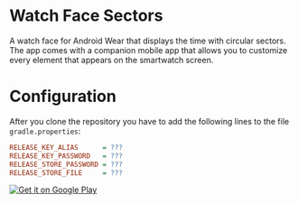 # Watch Face Sectors

A watch face for Android Wear that displays the time with circular sectors. The app comes with a companion mobile app that allows you to customize every element that appears on the smartwatch screen.

# Configuration

After you clone the repository you have to add the following lines to the file `gradle.properties`:

```ini
RELEASE_KEY_ALIAS      = ???
RELEASE_KEY_PASSWORD   = ???
RELEASE_STORE_PASSWORD = ???
RELEASE_STORE_FILE     = ???
```

[![Get it on Google Play](https://play.google.com/intl/en_us/badges/images/apps/en-play-badge.png)](https://play.google.com/store/apps/details?id=com.mauriciotogneri.watchfacesectors)